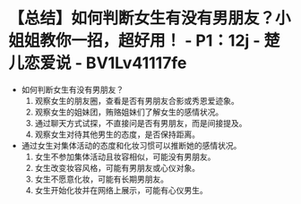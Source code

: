 # 【总结】如何判断女生有没有男朋友？小姐姐教你一招，超好用！ - P1：12j - 楚儿恋爱说 - BV1Lv41117fe

-   如何判断女生有没有男朋友？
    1.  观察女生的朋友圈，查看是否有男朋友合影或秀恩爱迹象。
    2.  观察女生的姐妹团，贿赂姐妹们了解女生的感情状况。
    3.  通过聊天方式试探，不直接问是否有男朋友，而是间接提及。
    4.  观察女生对待其他男生的态度，是否保持距离。
-   通过女生对集体活动的态度和化妆习惯可以推断她的感情状况。
    1.  女生不参加集体活动且妆容相似，可能没有男朋友。
    2.  女生改变妆容风格，可能有男朋友或心仪对象。
    3.  女生不愿意化妆，可能有长期男朋友。
    4.  女生开始化妆并在网络上展示，可能有心仪男生。